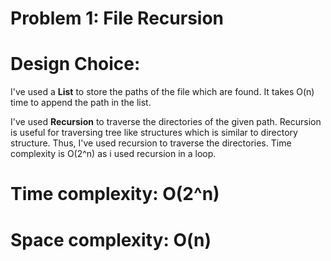 # Problem 1: File Recursion
# Design Choice:
I've used a **List** to store the paths of the file which are found. It takes O(n) time to append the path in the list.

I've used **Recursion** to traverse the directories of the given path. Recursion is useful for traversing tree like structures which is similar to directory structure. Thus, I've used recursion to traverse the directories. Time complexity is O(2^n) as i used recursion in a loop.

# Time complexity: O(2^n)
# Space complexity: O(n)